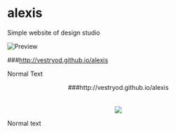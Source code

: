# alexis
 Simple website of design studio
 

![Preview](/img/alexis_preview.gif)


###http://vestryod.github.io/alexis

Normal Text

<p align="center">
  ###http://vestryod.github.io/alexis
  <br><br><br>
  <img src="/img/alexis_preview.gif">
</p>

Normal text
